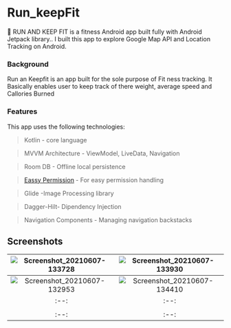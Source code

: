 
# Run_keepFit




👀  RUN AND KEEP FIT is a fitness  Android app built fully with Android Jetpack library..
I built this app to explore Google Map API and Location Tracking on Android.




### Background
Run an Keepfit is an app built for the sole purpose of Fit ness tracking. It Basically enables user to keep track of there weight, average speed and Callories Burned

### Features



This app uses the following technologies:

> Kotlin - core language

> MVVM Architecture - ViewModel, LiveData, Navigation 

> Room DB - Offline local persistence

>[Eassy Permission](https://github.com/googlesamples/easypermissions) - For easy permission handling

>Glide -Image Processing library

>Dagger-Hilt- Dipendency Injection

>Navigation Components - Managing navigation backstacks 




## Screenshots

|![Screenshot_20210607-133728](https://user-images.githubusercontent.com/64317588/121029590-9031c980-c75d-11eb-8a72-f33c1747b33c.png)|![Screenshot_20210607-133930](https://user-images.githubusercontent.com/64317588/121030178-1a7a2d80-c75e-11eb-80ab-4d4fc27a189c.png)|
|:--:|:--:|
|![Screenshot_20210607-132953](https://user-images.githubusercontent.com/64317588/121031002-d5a2c680-c75e-11eb-807b-c8beac75dfc4.png)|![Screenshot_20210607-134410](https://user-images.githubusercontent.com/64317588/121032215-eacc2500-c75f-11eb-99e7-0fb9d28ba981.png)|
|:--:|:--:|
||
|:--:|:--:|








